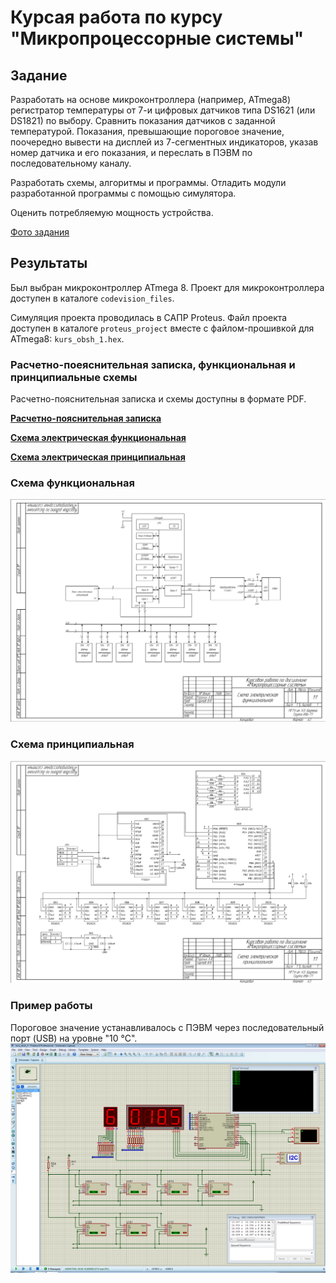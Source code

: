 # Курсая работа по курсу "Микропроцессорные системы"

## Задание
Разработать на основе микроконтроллера (например, ATmega8) регистратор температуры от 7-и цифровых датчиков типа DS1621 (или DS1821) по выбору. Сравнить показания датчиков с заданной температурой. Показания, превышающие пороговое значение, поочередно вывести на дисплей из 7-сегментных индикаторов, указав номер датчика и его показания, и переслать в ПЭВМ по последовательному каналу.

Разработать схемы, алгоритмы и программы. Отладить модули разработанной программы с помощью симулятора.

Оценить потребляемую мощность устройства.

<a href="docs/Задание.png">Фото задания</a>

## Результаты 

Был выбран микроконтроллер ATmega 8. Проект для микроконтроллера доступен в каталоге ```codevision_files```.

Симуляция проекта проводилась в САПР Proteus. Файл проекта доступен в каталоге ```proteus_project``` вместе с файлом-прошивкой для ATmega8: ```kurs_obsh_1.hex```.

### Расчетно-поеяснительная записка, функциональная и принципиальные схемы
Расчетно-пояснительная записка и схемы доступны в формате PDF.

<b><a href="docs/РПЗ_Маранин_2017.pdf">Расчетно-пояснительная записка</a></b>

<b><a href="docs/Схема_функциональная.pdf">Схема электрическая функциональная</a></b>

<b><a href="docs/Схема_принципиальная.pdf">Схема электрическая принципиальная</a></b>


### Схема функциональная
![Схема функциональная](docs/Схема_функциональная.png)

### Схема принципиальная
![Схема принципиальная](docs/Схема_принципиальная.png)

### Пример работы
Пороговое значение устанавливалось с ПЭВМ через последовательный порт (USB) на уровне "10 °С".
![Пример работы в Proteus](docs/example1.png)